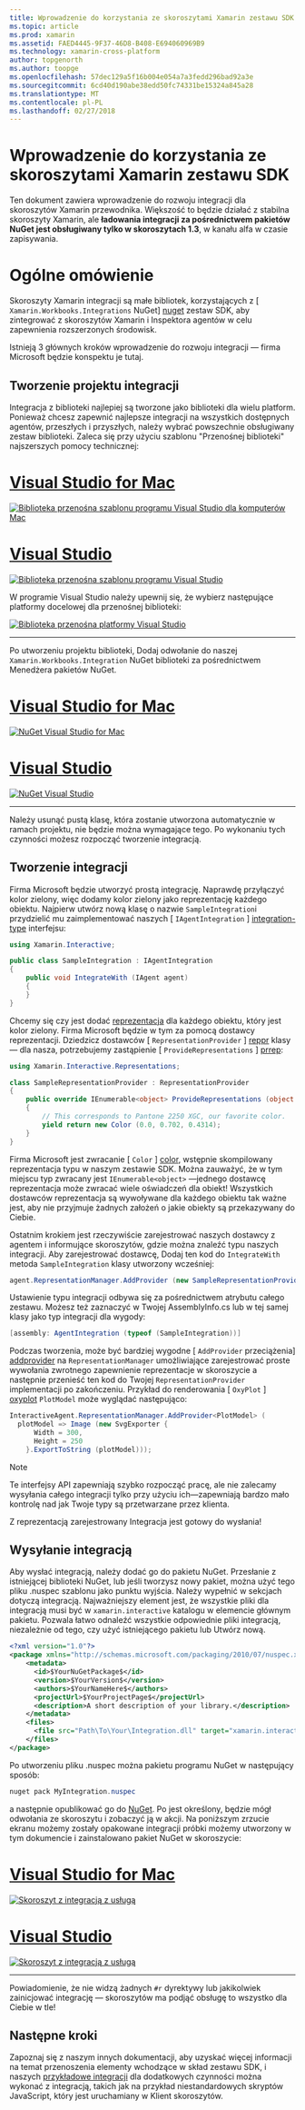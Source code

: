 ```yaml
---
title: Wprowadzenie do korzystania ze skoroszytami Xamarin zestawu SDK
ms.topic: article
ms.prod: xamarin
ms.assetid: FAED4445-9F37-46D8-B408-E694060969B9
ms.technology: xamarin-cross-platform
author: topgenorth
ms.author: toopge
ms.openlocfilehash: 57dec129a5f16b004e054a7a3fedd296bad92a3e
ms.sourcegitcommit: 6cd40d190abe38edd50fc74331be15324a845a28
ms.translationtype: MT
ms.contentlocale: pl-PL
ms.lasthandoff: 02/27/2018
---
```

# <a name="getting-started-with-the-xamarin-workbooks-sdk"></a>Wprowadzenie do korzystania ze skoroszytami Xamarin zestawu SDK

Ten dokument zawiera wprowadzenie do rozwoju integracji dla skoroszytów Xamarin przewodnika. Większość to będzie działać z stabilna skoroszyty Xamarin, ale **ładowania integracji za pośrednictwem pakietów NuGet jest obsługiwany tylko w skoroszytach 1.3**, w kanału alfa w czasie zapisywania.

# <a name="general-overview"></a>Ogólne omówienie

Skoroszyty Xamarin integracji są małe bibliotek, korzystających z [ `Xamarin.Workbooks.Integrations` NuGet] [ nuget] zestaw SDK, aby zintegrować z skoroszytów Xamarin i Inspektora agentów w celu zapewnienia rozszerzonych środowisk.

Istnieją 3 głównych kroków wprowadzenie do rozwoju integracji — firma Microsoft będzie konspektu je tutaj.

## <a name="creating-the-integration-project"></a>Tworzenie projektu integracji

Integracja z biblioteki najlepiej są tworzone jako biblioteki dla wielu platform. Ponieważ chcesz zapewnić najlepsze integracji na wszystkich dostępnych agentów, przeszłych i przyszłych, należy wybrać powszechnie obsługiwany zestaw biblioteki. Zaleca się przy użyciu szablonu "Przenośnej biblioteki" najszerszych pomocy technicznej:

# <a name="visual-studio-for-mactabvsmac"></a>[Visual Studio for Mac](#tab/vsmac)

[![Biblioteka przenośna szablonu programu Visual Studio dla komputerów Mac](images/xamarin-studio-pcl.png)](images/xamarin-studio-pcl.png)

# <a name="visual-studiotabvswin"></a>[Visual Studio](#tab/vswin)

[![Biblioteka przenośna szablonu programu Visual Studio](images/visual-studio-pcl.png)](images/visual-studio-pcl.png)

W programie Visual Studio należy upewnij się, że wybierz następujące platformy docelowej dla przenośnej biblioteki:

[![Biblioteka przenośna platformy Visual Studio](images/visual-studio-pcl-platforms.png)](images/visual-studio-pcl-platforms.png)

-----

Po utworzeniu projektu biblioteki, Dodaj odwołanie do naszej `Xamarin.Workbooks.Integration` NuGet biblioteki za pośrednictwem Menedżera pakietów NuGet.

# <a name="visual-studio-for-mactabvsmac"></a>[Visual Studio for Mac](#tab/vsmac)

[![NuGet Visual Studio for Mac](images/xamarin-studio-nuget.png)](images/xamarin-studio-nuget.png)

# <a name="visual-studiotabvswin"></a>[Visual Studio](#tab/vswin)

[![NuGet Visual Studio](images/visual-studio-nuget.png)](images/visual-studio-nuget.png)

-----

Należy usunąć pustą klasę, która zostanie utworzona automatycznie w ramach projektu, nie będzie można wymagające tego. Po wykonaniu tych czynności możesz rozpocząć tworzenie integracją.

## <a name="building-an-integration"></a>Tworzenie integracji

Firma Microsoft będzie utworzyć prostą integrację. Naprawdę przyłączyć kolor zielony, więc dodamy kolor zielony jako reprezentację każdego obiektu. Najpierw utwórz nową klasę o nazwie `SampleIntegration`i przydzielić mu zaimplementować naszych [ `IAgentIntegration` ] [ integration-type] interfejsu:

```csharp
using Xamarin.Interactive;

public class SampleIntegration : IAgentIntegration
{
    public void IntegrateWith (IAgent agent)
    {
    }
}
```

Chcemy się czy jest dodać [reprezentacja](~/tools/workbooks/sdk/representations.md) dla każdego obiektu, który jest kolor zielony. Firma Microsoft będzie w tym za pomocą dostawcy reprezentacji. Dziedzicz dostawców [ `RepresentationProvider` ] [ reppr] klasy — dla nasza, potrzebujemy zastąpienie [ `ProvideRepresentations` ] [ prrep]:

```csharp
using Xamarin.Interactive.Representations;

class SampleRepresentationProvider : RepresentationProvider
{
    public override IEnumerable<object> ProvideRepresentations (object obj)
    {
        // This corresponds to Pantone 2250 XGC, our favorite color.
        yield return new Color (0.0, 0.702, 0.4314);
    }
}
```

Firma Microsoft jest zwracanie [ `Color` ] [ color], wstępnie skompilowany reprezentacja typu w naszym zestawie SDK.
Można zauważyć, że w tym miejscu typ zwracany jest `IEnumerable<object>` &mdash;jednego dostawcę reprezentacja może zwracać wiele oświadczeń dla obiekt! Wszystkich dostawców reprezentacja są wywoływane dla każdego obiektu tak ważne jest, aby nie przyjmuje żadnych założeń o jakie obiekty są przekazywany do Ciebie.

Ostatnim krokiem jest rzeczywiście zarejestrować naszych dostawcy z agentem i informujące skoroszytów, gdzie można znaleźć typu naszych integracji. Aby zarejestrować dostawcę, Dodaj ten kod do `IntegrateWith` metoda `SampleIntegration` klasy utworzony wcześniej:

```csharp
agent.RepresentationManager.AddProvider (new SampleRepresentationProvider ());
```

Ustawienie typu integracji odbywa się za pośrednictwem atrybutu całego zestawu. Możesz też zaznaczyć w Twojej AssemblyInfo.cs lub w tej samej klasy jako typ integracji dla wygody:

```csharp
[assembly: AgentIntegration (typeof (SampleIntegration))]
````

Podczas tworzenia, może być bardziej wygodne [ `AddProvider` przeciążenia] [ addprovider] na `RepresentationManager` umożliwiające zarejestrować proste wywołania zwrotnego zapewnienie reprezentacje w skoroszycie a następnie przenieść ten kod do Twojej `RepresentationProvider` implementacji po zakończeniu. Przykład do renderowania [ `OxyPlot` ] [ oxyplot] `PlotModel` może wyglądać następująco:

```csharp
InteractiveAgent.RepresentationManager.AddProvider<PlotModel> (
  plotModel => Image (new SvgExporter {
      Width = 300,
      Height = 250
    }.ExportToString (plotModel)));
```

> [!NOTE]
> Te interfejsy API zapewniają szybko rozpocząć pracę, ale nie zalecamy wysyłania całego integracji tylko przy użyciu ich&mdash;zapewniają bardzo mało kontrolę nad jak Twoje typy są przetwarzane przez klienta.

Z reprezentacją zarejestrowany Integracja jest gotowy do wysłania!

## <a name="shipping-your-integration"></a>Wysyłanie integracją

Aby wysłać integracją, należy dodać go do pakietu NuGet.
Przesłanie z istniejącej biblioteki NuGet, lub jeśli tworzysz nowy pakiet, można użyć tego pliku .nuspec szablonu jako punktu wyjścia.
Należy wypełnić w sekcjach dotyczą integracją. Najważniejszy element jest, że wszystkie pliki dla integracją musi być w `xamarin.interactive` katalogu w elemencie głównym pakietu. Pozwala łatwo odnaleźć wszystkie odpowiednie pliki integracją, niezależnie od tego, czy użyć istniejącego pakietu lub Utwórz nową.

```xml
<?xml version="1.0"?>
<package xmlns="http://schemas.microsoft.com/packaging/2010/07/nuspec.xsd">
    <metadata>
      <id>$YourNuGetPackage$</id>
      <version>$YourVersion$</version>
      <authors>$YourNameHere$</authors>
      <projectUrl>$YourProjectPage$</projectUrl>
      <description>A short description of your library.</description>
    </metadata>
    <files>
      <file src="Path\To\Your\Integration.dll" target="xamarin.interactive" />
    </files>
</package>
```

Po utworzeniu pliku .nuspec można pakietu programu NuGet w następujący sposób:

```csharp
nuget pack MyIntegration.nuspec
```

a następnie opublikować go do [NuGet][nugetorg]. Po jest określony, będzie mógł odwołania ze skoroszytu i zobaczyć ją w akcji. Na poniższym zrzucie ekranu możemy zostały opakowane integracji próbki możemy utworzony w tym dokumencie i zainstalowano pakiet NuGet w skoroszycie:

# <a name="visual-studio-for-mactabvsmac"></a>[Visual Studio for Mac](#tab/vsmac)

[![Skoroszyt z integracją z usługą](images/mac-workbooks-integrated.png)](images/mac-workbooks-integrated.png)

# <a name="visual-studiotabvswin"></a>[Visual Studio](#tab/vswin)

[![Skoroszyt z integracją z usługą](images/windows-workbooks-integrated.png)](images/windows-workbooks-integrated.png)

-----

Powiadomienie, że nie widzą żadnych `#r` dyrektywy lub jakikolwiek zainicjować integrację — skoroszytów ma podjąć obsługę to wszystko dla Ciebie w tle!

## <a name="next-steps"></a>Następne kroki

Zapoznaj się z naszym innych dokumentacji, aby uzyskać więcej informacji na temat przenoszenia elementy wchodzące w skład zestawu SDK, i naszych [przykładowe integracji](~/tools/workbooks/samples/index.md) dla dodatkowych czynności można wykonać z integracją, takich jak na przykład niestandardowych skryptów JavaScript, który jest uruchamiany w Klient skoroszytów.

[integration-type]: /api/type/Xamarin.Interactive.IAgentIntegration/
[repman-api]: /api/type/Xamarin.Interactive.Representations.IRepresentationManager/
[color]: /api/type/Xamarin.Interactive.Representations.Color/
[xir]: /api/namespace/Xamarin.Interactive.Representations/
[reppr]: /api/type/Xamarin.Interactive.Representations.RepresentationProvider/
[prrep]: /api/member/Xamarin.Interactive.Representations.RepresentationProvider.ProvideRepresentations/p/System.Object/
[nugetorg]: https://nuget.org
[nuget]: https://nuget.org/packages/Xamarin.Workbooks.Integration
[addprovider]: /api/member/Xamarin.Interactive.Representations.IRepresentationManager.AddProvider/
[oxyplot]: http://www.oxyplot.org/
